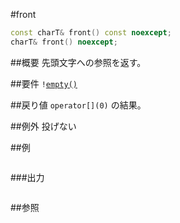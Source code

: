 #front
```cpp
const charT& front() const noexcept;
charT& front() noexcept;
```

##概要
先頭文字への参照を返す。


##要件
`!`[`empty()`](./empty.md)


##戻り値
`operator[](0)` の結果。


##例外
投げない


##例
```cpp
```

###出力
```
```

##参照
